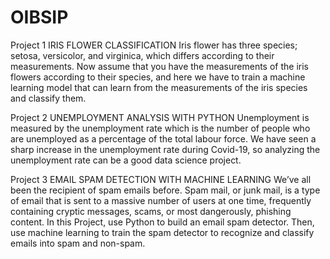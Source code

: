 # OIBSIP


Project 1
 IRIS FLOWER CLASSIFICATION
Iris flower has three species; setosa, versicolor, and virginica, which differs according to their
measurements. Now assume that you have the measurements of the iris flowers according to
their species, and here we have to train a machine learning model that can learn from the
measurements of the iris species and classify them.


Project 2
UNEMPLOYMENT ANALYSIS WITH PYTHON
Unemployment is measured by the unemployment rate which is the number of people
who are unemployed as a percentage of the total labour force. We have seen a sharp
increase in the unemployment rate during Covid-19, so analyzing the unemployment rate
can be a good data science project. 


Project 3
EMAIL SPAM DETECTION WITH MACHINE LEARNING
We’ve all been the recipient of spam emails before. Spam mail, or junk mail, is a type of email
that is sent to a massive number of users at one time, frequently containing cryptic
messages, scams, or most dangerously, phishing content.
In this Project, use Python to build an email spam detector. Then, use machine learning to
train the spam detector to recognize and classify emails into spam and non-spam.

